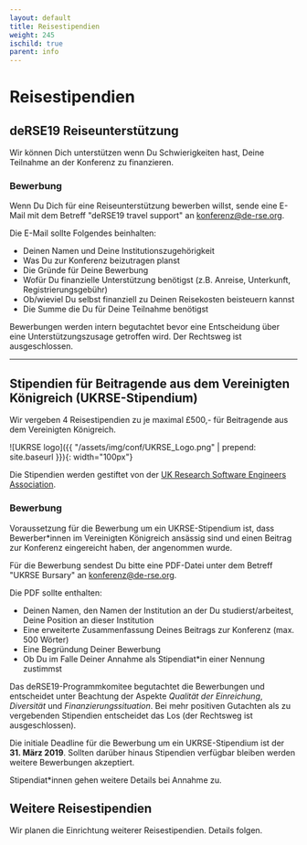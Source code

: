 ```yaml
--- 
layout: default 
title: Reisestipendien
weight: 245
ischild: true
parent: info
---
```


# Reisestipendien

## deRSE19 Reiseunterstützung

Wir können Dich unterstützen wenn Du Schwierigkeiten hast, Deine Teilnahme an der Konferenz zu finanzieren.

### Bewerbung

Wenn Du Dich für eine Reiseunterstützung bewerben willst, sende eine E-Mail mit
dem Betreff "deRSE19 travel support" an 
[konferenz@de-rse.org](mailto:konferenz@de-rse.org).

Die E-Mail sollte Folgendes beinhalten:

- Deinen Namen und Deine Institutionszugehörigkeit
- Was Du zur Konferenz beizutragen planst
- Die Gründe für Deine Bewerbung
- Wofür Du finanzielle Unterstützung benötigst (z.B. Anreise, Unterkunft, Registrierungsgebühr)
- Ob/wieviel Du selbst finanziell zu Deinen Reisekosten beisteuern kannst
- Die Summe die Du für Deine Teilnahme benötigst


Bewerbungen werden intern begutachtet bevor eine Entscheidung über eine Unterstützungszusage getroffen wird. 
Der Rechtsweg ist ausgeschlossen.

---

## Stipendien für Beitragende aus dem Vereinigten Königreich (UKRSE-Stipendium)

Wir vergeben 4 Reisestipendien zu je maximal £500,- für Beitragende aus dem Vereinigten Königreich.

![UKRSE logo]({{ "/assets/img/conf/UKRSE_Logo.png" | prepend: site.baseurl }}){: width="100px"}

Die Stipendien werden gestiftet von der [UK Research Software Engineers Association](https://rse.ac.uk/).

### Bewerbung

Voraussetzung für die Bewerbung um ein UKRSE-Stipendium ist, dass Bewerber*innen
im Vereinigten Königreich ansässig sind und einen Beitrag zur Konferenz 
eingereicht haben, der angenommen wurde.

Für die Bewerbung sendest Du bitte eine PDF-Datei unter dem Betreff 
"UKRSE Bursary" an [konferenz@de-rse.org](mailto:konferenz@de-rse.org).

Die PDF sollte enthalten:

- Deinen Namen, den Namen der Institution an der Du studierst/arbeitest, Deine
Position an dieser Institution
- Eine erweiterte Zusammenfassung Deines Beitrags zur Konferenz (max. 500 Wörter)
- Eine Begründung Deiner Bewerbung
- Ob Du im Falle Deiner Annahme als Stipendiat*in einer Nennung zustimmst

Das deRSE19-Programmkomitee begutachtet die Bewerbungen und entscheidet unter
Beachtung der Aspekte *Qualität der Einreichung*, *Diversität* und 
*Finanzierungssituation*. Bei mehr positiven Gutachten als zu 
vergebenden Stipendien entscheidet das Los (der Rechtsweg ist ausgeschlossen).

Die initiale Deadline für die Bewerbung um ein UKRSE-Stipendium ist
der **31. März 2019**. Sollten darüber hinaus Stipendien verfügbar bleiben
werden weitere Bewerbungen akzeptiert.

Stipendiat*innen gehen weitere Details bei Annahme zu.


## Weitere Reisestipendien

Wir planen die Einrichtung weiterer Reisestipendien. Details folgen.